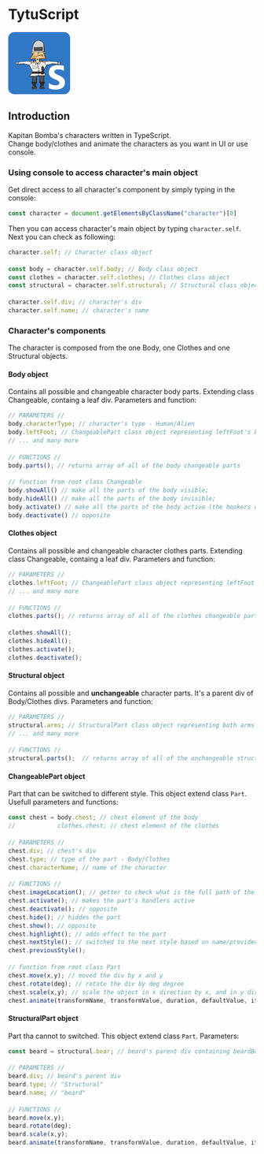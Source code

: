 # TytuScript
<span align="center">
<img src="img/TytuScript_logo.png" width="25%", height="25%"></img>
</span>

## Introduction
Kapitan Bomba's characters written in TypeScript. <br>
Change body/clothes and animate the characters as you want in UI or use console. 

### Using console to access character's main object
Get direct access to all character's component by simply typing in the console:

````javascript
const character = document.getElementsByClassName("character")[0]
````
Then you can access character's main object by typing `character.self`. Next you can check as following:
````typescript
character.self; // Character class object

const body = character.self.body; // Body class object
const clothes = character.self.clothes; // Clothes class object
const structural = character.self.structural; // Structural class object

character.self.div; // character's div
character.self.name; // character's name
````

### Character's components
The character is composed from the one Body, one Clothes and one Structural objects.
#### Body object
Contains all possible and changeable character body parts. Extending class Changeable, containg a leaf div. Parameters and function:
````typescript
// PARAMETERS //
body.characterType; // character's type - Human/Alien
body.leftFoot; // ChangeablePart class object representing leftFoot's body div
// ... and many more 

// FUNCTIONS //
body.parts(); // returns array of all of the body changeable parts

// function from root class Changeable
body.showAll() // make all the parts of the body visible;
body.hideAll() // make all the parts of the body invisible;
body.activate() // make all the parts of the body active (the hookers works);
body.deactivate() // opposite
````
#### Clothes object
Contains all possible and changeable character clothes parts. Extending class Changeable, containg a leaf div. Parameters and function:
````typescript
// PARAMETERS //
clothes.leftFoot; // ChangeablePart class object representing leftFoot's clothes div
// ... and many more 

// FUNCTIONS //
clothes.parts(); // returns array of all of the clothes changeable parts

clothes.showAll();
clothes.hideAll();
clothes.activate();
clothes.deactivate();
````

#### Structural object
Contains all possible and **unchangeable** character parts. It's a parent div of Body/Clothes divs. Parameters and function:
````typescript
// PARAMETERS // 
structural.arms; // StructuralPart class object representing both arms' div
// ... and many more 

// FUNCTIONS //
structural.parts();  // returns array of all of the unchangeable structural parts
````

#### ChangeablePart object
Part that can be switched to different style. This object extend class `Part`. Usefull parameters and functions:
````typescript
const chest = body.chest; // chest element of the body
//            clothes.chest; // chest element of the clothes

// PARAMETERS //
chest.div; // chest's div
chest.type; // type of the part - Body/Clothes
chest.characterName; // name of the character

// FUNCTIONS //
chest.imageLocation(); // getter to check what is the full path of the currently shown chest image
chest.activate(); // makes the part's handlers active
chest.deactivate(); // opposite 
chest.hide(); // hiddes the part
chest.show(); // opposite
chest.highlight(); // adds effect to the part
chest.nextStyle(); // switched to the next style based on name/provided parameters during character construction
chest.previousStyle();

// function from root class Part
chest.move(x,y); // moved the div by x and y 
chest.rotate(deg); // rotate the div by deg degree
chest.scale(x,y); // scale the object in x direction by x, and in y direction by y
chest.animate(transformName, transformValue, duration, defaultValue, iteration); // animate 
````

#### StructuralPart object 
Part tha cannot to switched. This object extend class `Part`. Parameters:
````typescript
const beard = structural.bear; // beard's parent div containing beardBody and beardClothes divs

// PARAMETERS //
beard.div; // beard's parent div
beard.type; // "Structural"
beard.name; // "beard"

// FUNCTIONS //
beard.move(x,y); 
beard.rotate(deg); 
beard.scale(x,y);
beard.animate(transformName, transformValue, duration, defaultValue, iteration);
````
